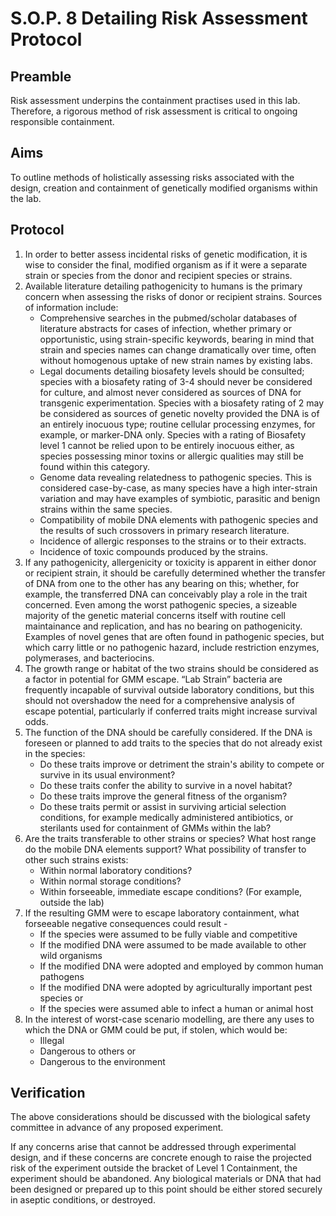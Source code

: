 # S.O.P. 8 Detailing Risk Assessment Protocol
## Preamble
Risk assessment underpins the containment practises used in this lab. Therefore, a rigorous method of risk assessment is critical to ongoing responsible containment.

## Aims
To outline methods of holistically assessing risks associated with the design, creation and containment of genetically modified organisms within the lab.

## Protocol
1. In order to better assess incidental risks of genetic modification, it is wise to consider the final, modified organism as if it were a separate strain or species from the donor and recipient species or strains.
2. Available literature detailing pathogenicity to humans is the primary concern when assessing the risks of donor or recipient strains. Sources of information include:
    - Comprehensive searches in the pubmed/scholar databases of literature abstracts for cases of infection, whether primary or opportunistic, using strain-specific keywords, bearing in mind that strain and species names can change dramatically over time, often without homogenous uptake of new strain names by existing labs.
    - Legal documents detailing biosafety levels should be consulted; species with a biosafety rating of 3-4 should never be considered for culture, and almost never considered as sources of DNA for transgenic experimentation. Species with a biosafety rating of 2 may be considered as sources of genetic novelty provided the DNA is of an entirely inocuous type; routine cellular processing enzymes, for example, or marker-DNA only. Species with a rating of Biosafety level 1 cannot be relied upon to be entirely inocuous either, as species possessing minor toxins or allergic qualities may still be found within this category.
    - Genome data revealing relatedness to pathogenic species. This is considered case-by-case, as many species have a high inter-strain variation and may have examples of symbiotic, parasitic and benign strains within the same species.
    - Compatibility of mobile DNA elements with pathogenic species and the results of such crossovers in primary research literature.
    - Incidence of allergic responses to the strains or to their extracts.
    - Incidence of toxic compounds produced by the strains.
3. If any pathogenicity, allergenicity or toxicity is apparent in either donor or recipient strain, it should be carefully determined whether the transfer of DNA from one to the other has any bearing on this; whether, for example, the transferred DNA can conceivably play a role in the trait concerned. Even among the worst pathogenic species, a sizeable majority of the genetic material concerns itself with routine cell maintainance and replication, and has no bearing on pathogenicity. Examples of novel genes that are often found in pathogenic species, but which carry little or no pathogenic hazard, include restriction enzymes, polymerases, and bacteriocins.
4. The growth range or habitat of the two strains should be considered as a factor in potential for GMM escape. “Lab Strain” bacteria are frequently incapable of survival outside laboratory conditions, but this should not overshadow the need for a comprehensive analysis of escape potential, particularly if conferred traits might increase survival odds.
5. The function of the DNA should be carefully considered. If the DNA is foreseen or planned to add traits to the species that do not already exist in the species:
    - Do these traits improve or detriment the strain's ability to compete or survive in its usual environment?
    - Do these traits confer the ability to survive in a novel habitat?
    - Do these traits improve the general fitness of the organism?
    - Do these traits permit or assist in surviving articial selection conditions, for example medically administered antibiotics, or sterilants used for containment of GMMs within the lab?
6. Are the traits transferable to other strains or species? What host range do the mobile DNA elements support? What possibility of transfer to other such strains exists:
    - Within normal laboratory conditions?
    - Within normal storage conditions?
    - Within forseeable, immediate escape conditions? (For example, outside the lab)
7. If the resulting GMM were to escape laboratory containment, what forseeable negative consequences could result - 
    - If the species were assumed to be fully viable and competitive
    - If the modified DNA were assumed to be made available to other wild organisms
    - If the modified DNA were adopted and employed by common human pathogens
    - If the modified DNA were adopted by agriculturally important pest species or
    - If the species were assumed able to infect a human or animal host
8. In the interest of worst-case scenario modelling, are there any uses to which the DNA or GMM could be put, if stolen, which would be:
    - Illegal
    - Dangerous to others or
    - Dangerous to the environment

## Verification
The above considerations should be discussed with the biological safety committee in advance of any proposed experiment.

If any concerns arise that cannot be addressed through experimental design, and if these concerns are concrete enough to raise the projected risk of the experiment outside the bracket of Level 1 Containment, the experiment should be abandoned. Any biological materials or DNA that had been designed or prepared up to this point should be either stored securely in aseptic conditions, or destroyed.

